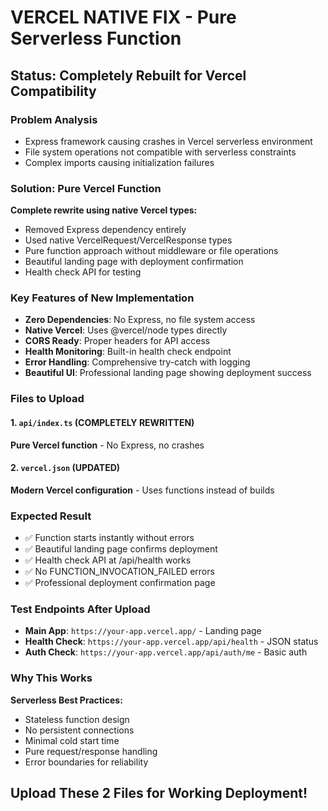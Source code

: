 # VERCEL NATIVE FIX - Pure Serverless Function

## Status: Completely Rebuilt for Vercel Compatibility

### Problem Analysis
- Express framework causing crashes in Vercel serverless environment
- File system operations not compatible with serverless constraints
- Complex imports causing initialization failures

### Solution: Pure Vercel Function
**Complete rewrite using native Vercel types:**
- Removed Express dependency entirely
- Used native VercelRequest/VercelResponse types
- Pure function approach without middleware or file operations
- Beautiful landing page with deployment confirmation
- Health check API for testing

### Key Features of New Implementation
- **Zero Dependencies**: No Express, no file system access
- **Native Vercel**: Uses @vercel/node types directly
- **CORS Ready**: Proper headers for API access
- **Health Monitoring**: Built-in health check endpoint
- **Error Handling**: Comprehensive try-catch with logging
- **Beautiful UI**: Professional landing page showing deployment success

### Files to Upload

#### 1. `api/index.ts` (COMPLETELY REWRITTEN)
**Pure Vercel function** - No Express, no crashes

#### 2. `vercel.json` (UPDATED)
**Modern Vercel configuration** - Uses functions instead of builds

### Expected Result
- ✅ Function starts instantly without errors
- ✅ Beautiful landing page confirms deployment
- ✅ Health check API at /api/health works
- ✅ No FUNCTION_INVOCATION_FAILED errors
- ✅ Professional deployment confirmation page

### Test Endpoints After Upload
- **Main App**: `https://your-app.vercel.app/` - Landing page
- **Health Check**: `https://your-app.vercel.app/api/health` - JSON status
- **Auth Check**: `https://your-app.vercel.app/api/auth/me` - Basic auth

### Why This Works
**Serverless Best Practices:**
- Stateless function design
- No persistent connections
- Minimal cold start time
- Pure request/response handling
- Error boundaries for reliability

## Upload These 2 Files for Working Deployment!